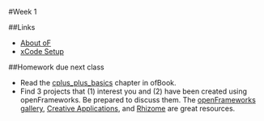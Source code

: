 #Week 1

##Links

- [About oF](http://openframeworks.cc/about/)
- [xCode Setup](http://openframeworks.cc/setup/xcode/)

##Homework due next class

- Read the [cplus_plus_basics](https://github.com/openframeworks/ofBook/blob/master/02_cplusplus_basics/chapter.md) chapter in ofBook.
- Find 3 projects that (1) interest you and (2) have been created using openFrameworks. Be prepared to discuss them. The [openFrameworks gallery](http://openframeworks.cc/gallery/), [Creative Applications](http://www.creativeapplications.net/), and [Rhizome](http://rhizome.org) are great resources.